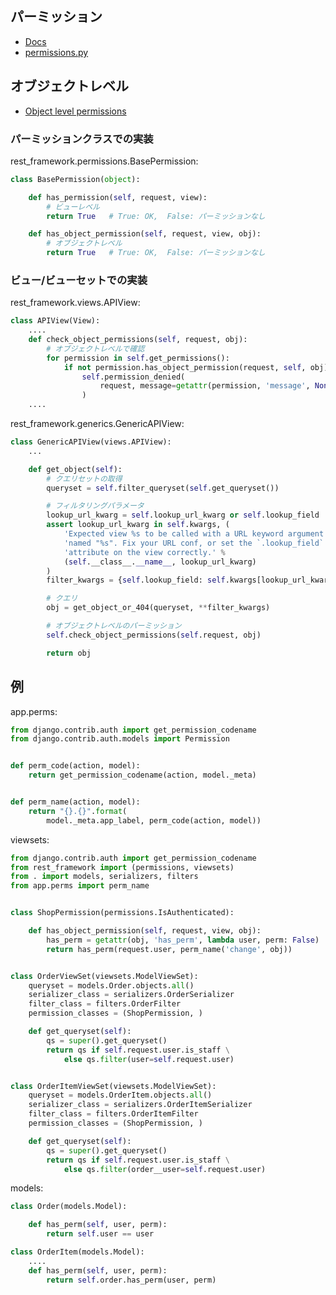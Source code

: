 ## パーミッション

- [Docs](http://www.django-rest-framework.org/api-guide/permissions/)
- [permissions.py](https://github.com/encode/django-rest-framework/blob/master/rest_framework/permissions.py)

## オブジェクトレベル

- [Object level permissions](http://www.django-rest-framework.org/api-guide/permissions/#object-level-permissions)

### パーミッションクラスでの実装

rest_framework.permissions.BasePermission:

~~~py
class BasePermission(object):

    def has_permission(self, request, view):
        # ビューレベル
        return True   # True: OK,  False: パーミッションなし

    def has_object_permission(self, request, view, obj):
        # オブジェクトレベル
        return True   # True: OK,  False: パーミッションなし
~~~


### ビュー/ビューセットでの実装


rest_framework.views.APIView:

~~~py
class APIView(View):
    ....
    def check_object_permissions(self, request, obj):
        # オブジェクトレベルで確認
        for permission in self.get_permissions():
            if not permission.has_object_permission(request, self, obj):
                self.permission_denied(
                    request, message=getattr(permission, 'message', None)
                )
    ....
~~~    


rest_framework.generics.GenericAPIView:

~~~py
class GenericAPIView(views.APIView):
    ...

    def get_object(self):
        # クエリセットの取得
        queryset = self.filter_queryset(self.get_queryset())

        # フィルタリングパラメータ
        lookup_url_kwarg = self.lookup_url_kwarg or self.lookup_field
        assert lookup_url_kwarg in self.kwargs, (
            'Expected view %s to be called with a URL keyword argument '
            'named "%s". Fix your URL conf, or set the `.lookup_field` '
            'attribute on the view correctly.' %
            (self.__class__.__name__, lookup_url_kwarg)
        )
        filter_kwargs = {self.lookup_field: self.kwargs[lookup_url_kwarg]}

        # クエリ
        obj = get_object_or_404(queryset, **filter_kwargs)

        # オブジェクトレベルのパーミッション
        self.check_object_permissions(self.request, obj)

        return obj
~~~        


## 例

app.perms:

~~~py
from django.contrib.auth import get_permission_codename
from django.contrib.auth.models import Permission


def perm_code(action, model):
    return get_permission_codename(action, model._meta)


def perm_name(action, model):
    return "{}.{}".format(
        model._meta.app_label, perm_code(action, model))
~~~

viewsets:

~~~py
from django.contrib.auth import get_permission_codename
from rest_framework import (permissions, viewsets)
from . import models, serializers, filters
from app.perms import perm_name


class ShopPermission(permissions.IsAuthenticated):

    def has_object_permission(self, request, view, obj):
        has_perm = getattr(obj, 'has_perm', lambda user, perm: False)
        return has_perm(request.user, perm_name('change', obj))


class OrderViewSet(viewsets.ModelViewSet):
    queryset = models.Order.objects.all()
    serializer_class = serializers.OrderSerializer
    filter_class = filters.OrderFilter
    permission_classes = (ShopPermission, )

    def get_queryset(self):
        qs = super().get_queryset()
        return qs if self.request.user.is_staff \
            else qs.filter(user=self.request.user)


class OrderItemViewSet(viewsets.ModelViewSet):
    queryset = models.OrderItem.objects.all()
    serializer_class = serializers.OrderItemSerializer
    filter_class = filters.OrderItemFilter
    permission_classes = (ShopPermission, )

    def get_queryset(self):
        qs = super().get_queryset()
        return qs if self.request.user.is_staff \
            else qs.filter(order__user=self.request.user)
~~~


models:

~~~py
class Order(models.Model):

    def has_perm(self, user, perm):
        return self.user == user

class OrderItem(models.Model):
    ....
    def has_perm(self, user, perm):
        return self.order.has_perm(user, perm)
~~~

